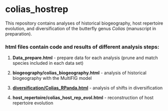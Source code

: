 # colias_hostrep

This repository contains analyses of historical biogeography, host repertoire evolution, and diversification of the butterfly genus *Colias* (manuscript in preparation).

### html files contain code and results of different analysis steps:

1)  **Data_prepare.html** - prepare data for each analysis (prune and match species included in each data set)

2)  **biogeography/colias_biogeography.html** - analysis of historical biogeography with the MultiFIG model

3)  [**diversification/Colias_RPanda.html**](http://htmlpreview.github.io/?https://github.com/maribraga/colias_hostrep/blob/main/diversification/Colias_RPanda.html) - analysis of shifts in diversification

4)  **host_repertoire/colias_host_rep_evol.html** - reconstruction of host repertoire evolution

